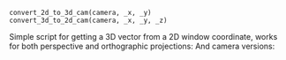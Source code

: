 ```
convert_2d_to_3d_cam(camera, _x, _y)
convert_3d_to_2d_cam(camera, _x, _y, _z)
```

Simple script for getting a 3D vector from a 2D window coordinate, works for both perspective and orthographic projections:
And camera versions: